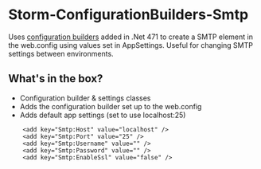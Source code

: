 # Storm-ConfigurationBuilders-Smtp
Uses [configuration builders](https://docs.microsoft.com/en-us/aspnet/config-builder) added in .Net 471 to create a SMTP element in the web.config using values set in AppSettings. Useful for changing SMTP settings between environments.

## What's in the box?
- Configuration builder & settings classes
- Adds the configuration builder set up to the web.config
- Adds default app settings (set to use localhost:25)
```
    <add key="Smtp:Host" value="localhost" />
    <add key="Smtp:Port" value="25" />
    <add key="Smtp:Username" value="" />
    <add key="Smtp:Password" value="" />
    <add key="Smtp:EnableSsl" value="false" />
```



